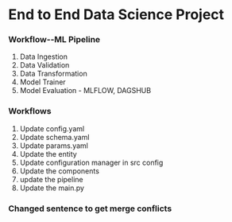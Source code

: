 # End to End Data Science Project

### Workflow--ML Pipeline

1. Data Ingestion
2. Data Validation
3. Data Transformation
4. Model Trainer
5. Model Evaluation - MLFLOW, DAGSHUB

### Workflows

1. Update config.yaml
2. Update schema.yaml
3. Update params.yaml
4. Update the entity
5. Update configuration manager in src config
6. Update the components
7. update the pipeline
8. Update the main.py

### Changed sentence to get merge conflicts